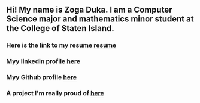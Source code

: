 
## Hi! My name is Zoga Duka. I am a Computer Science major and mathematics minor student at the College of Staten Island.
### Here is the link to my resume [resume](https://docs.google.com/document/d/1W2pnnFrE6C5PTSRDBocMji6u6HxLv4jfyw1xF6OSu44/edit?usp=sharing) 
### Myy linkedin profile [here](https://www.linkedin.com/in/zogaduka)
### Myy Github profile [here](https://github.com/ZooDka)
### A project I'm really proud of [here](https://github.com/ZooDka/WeatherApp)


